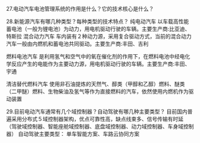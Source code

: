 27.电动汽车电池管理系统的作用是什么？它的技术核心是什么？



28.新能源汽车有哪几种类型？每种类型的技术特点？
纯电动汽车	以车载高性能蓄电池（一般为锂电池）为动力，用电机驱动行驶的车辆。主要生产商:比亚迪、特斯拉
混合动力汽车	车内装有２种动力源，采用复合驱动方式，当前的混合动力汽车一般由内燃机和蓄电池共同驱动。主要生产商:丰田、吉利

燃料电池汽车	是利用氢气和空气中的氧在催化剂的作用下，在燃料电池中经电化学反应产生的电能作为主要动力源，用电机驱动行驶的车辆。主要生产商:丰田、宇通

清洁替代燃料汽车	使用非石油提炼的天然气、醇类（甲醇和乙醇）燃料、醚类（二甲醚）燃料、生物柴油及氢气等作为直接燃料的汽车，依然使用内燃机作为驱动装置

29.目前电动汽车通常有几个域控制器？自动驾驶有哪几种主要类型？
目前国内普遍采用分布式５域控制器架构，优点可靠性高，缺点线束多、信号传输有时延
（驾驶域控制器、智能座舱域控制器、底盘域控制器、动力域控制器、车身域控制器）
自动驾驶主要类型：
	单车智能方案、车路云协同方案
